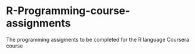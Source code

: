 # R-Programming-course-assignments
The programming assigments to be completed for the R language Coursera course
